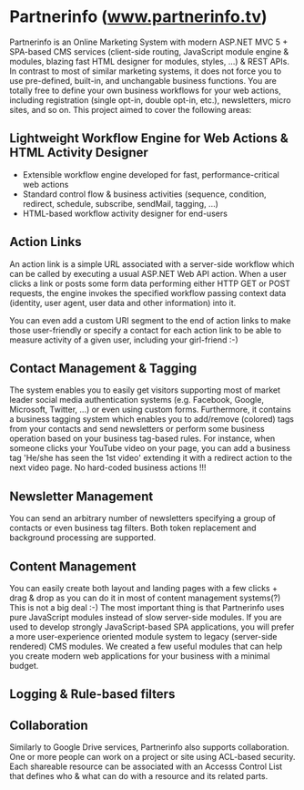 # Partnerinfo (www.partnerinfo.tv)
Partnerinfo is an Online Marketing System with modern ASP.NET MVC 5 + SPA-based CMS services (client-side routing, JavaScript module engine & modules, blazing fast HTML designer for modules, styles, ...) & REST APIs. In contrast to most of similar marketing systems, it does not force you to use pre-defined, built-in, and unchangable business functions. You are totally free to define your own business workflows for your web actions, including registration (single opt-in, double opt-in, etc.), newsletters, micro sites, and so on. This project aimed to cover the following areas:

## Lightweight Workflow Engine for Web Actions & HTML Activity Designer

- Extensible workflow engine developed for fast, performance-critical web actions
- Standard control flow & business activities (sequence, condition, redirect, schedule, subscribe, sendMail, tagging, ...)
- HTML-based workflow activity designer for end-users

## Action Links

An action link is a simple URL associated with a server-side workflow which can be called by executing a usual ASP.NET Web API action. When a user clicks a link or posts some form data performing either HTTP GET or POST requests, the engine invokes the specified workflow passing context data (identity, user agent, user data and other information) into it.

You can even add a custom URI segment to the end of action links to make those user-friendly or specify a contact for each action link to be able to measure activity of a given user, including your girl-friend :-)

## Contact Management & Tagging

The system enables you to easily get visitors supporting most of market leader social media authentication systems (e.g. Facebook, Google, Microsoft, Twitter, ...) or even using custom forms. Furthermore, it contains a business tagging system which enables you to add/remove (colored) tags from your contacts and send newsletters or perform some business operation based on your business tag-based rules. For instance, when someone clicks your YouTube video on your page, you can add a business tag 'He/she has seen the 1st video' extending it with a redirect action to the next video page. No hard-coded business actions !!!

## Newsletter Management

You can send an arbitrary number of newsletters specifying a group of contacts or even business tag filters. Both token replacement and background processing are supported.

## Content Management

You can easily create both layout and landing pages with a few clicks + drag & drop as you can do it in most of content management systems(?) This is not a big deal :-) The most important thing is that Partnerinfo uses pure JavaScript modules instead of slow server-side modules. If you are used to develop strongly JavaScript-based SPA applications, you will prefer a more user-experience oriented module system to legacy (server-side rendered) CMS modules. We created a few useful modules that can help you create modern web applications for your business with a minimal budget.

## Logging & Rule-based filters

## Collaboration

Similarly to Google Drive services, Partnerinfo also supports collaboration. One or more people can work on a project or site using ACL-based security. Each shareable resource can be associated with an Accesss Control List that defines who & what can do with a resource and its related parts.
